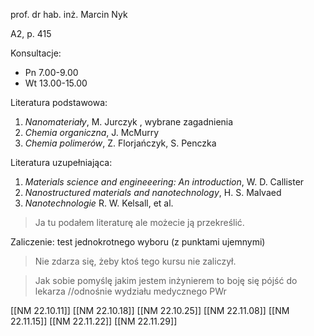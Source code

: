 prof. dr hab. inż. Marcin Nyk

A2, p. 415

Konsultacje:

* Pn 7.00-9.00
* Wt 13.00-15.00

Literatura podstawowa:

1. *Nanomateriały*, M. Jurczyk , wybrane zagadnienia
2. *Chemia organiczna*, J. McMurry
3. *Chemia polimerów*, Z. Florjańczyk, S. Penczka

Literatura uzupełniająca:

1. *Materials science and engineeering: An introduction*, W. D. Callister
2. *Nanostructured materials and nanotechnology*, H. S. Malvaed
3. *Nanotechnologie* R. W. Kelsall, et al.

> Ja tu podałem literaturę ale możecie ją przekreślić.

Zaliczenie: test jednokrotnego wyboru (z punktami ujemnymi)

> Nie zdarza się, żeby ktoś tego kursu nie zaliczył.

> Jak sobie pomyślę jakim jestem inżynierem to boję się pójść do lekarza //odnośnie wydziału medycznego PWr

[[NM 22.10.11]]
[[NM 22.10.18]]
[[NM 22.10.25]]
[[NM 22.11.08]]
[[NM 22.11.15]]
[[NM 22.11.22]]
[[NM 22.11.29]]


